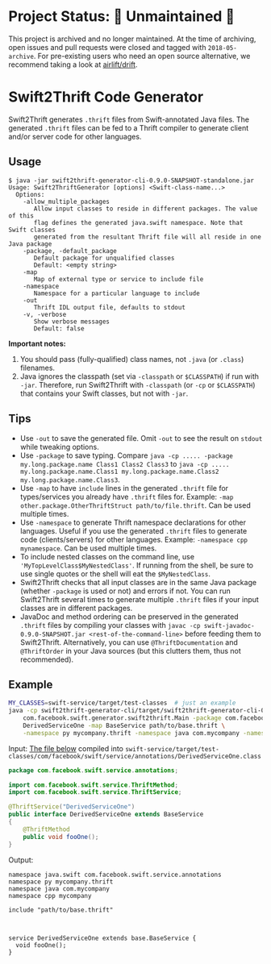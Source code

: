 # Project Status: 🚨 Unmaintained 🚨

This project is archived and no longer maintained. At the time of archiving,
open issues and pull requests were closed and tagged with `2018-05-archive`.
For pre-existing users who need an open source alternative, we recommend taking
a look at [airlift/drift](https://github.com/airlift/drift).

# Swift2Thrift Code Generator

Swift2Thrift generates `.thrift` files from Swift-annotated Java files. The generated `.thrift` files can be fed to a Thrift compiler to generate client and/or server code for other languages.

## Usage

```
$ java -jar swift2thrift-generator-cli-0.9.0-SNAPSHOT-standalone.jar
Usage: Swift2ThriftGenerator [options] <Swift-class-name...>
  Options:
    -allow_multiple_packages
       Allow input classes to reside in different packages. The value of this
       flag defines the generated java.swift namespace. Note that Swift classes
       generated from the resultant Thrift file will all reside in one Java package
    -package, -default_package
       Default package for unqualified classes
       Default: <empty string>
    -map
       Map of external type or service to include file
    -namespace
       Namespace for a particular language to include
    -out
       Thrift IDL output file, defaults to stdout
    -v, -verbose
       Show verbose messages
       Default: false
```

**Important notes:**

1. You should pass (fully-qualified) class names, not `.java` (or `.class`) filenames.
2. Java ignores the classpath (set via `-classpath` or `$CLASSPATH`) if run with `-jar`. Therefore, run Swift2Thrift with `-classpath` (or `-cp` or `$CLASSPATH`) that contains your Swift classes, but not with `-jar`.

## Tips

* Use `-out` to save the generated file. Omit `-out` to see the result on `stdout` while tweaking options.
* Use `-package` to save typing. Compare `java -cp ..... -package my.long.package.name Class1 Class2 Class3` to `java -cp ..... my.long.package.name.Class1 my.long.package.name.Class2 my.long.package.name.Class3`.
* Use `-map` to have `include` lines in the generated `.thrift` file for types/services you already have `.thrift` files for. Example: `-map other.package.OtherThriftStruct path/to/file.thrift`. Can be used multiple times.
* Use `-namespace` to generate Thrift namespace declarations for other languages. Useful if you use the generated `.thrift` files to generate code (clients/servers) for other languages. Example: `-namespace cpp mynamespace`. Can be used multiple times.
* To include nested classes on the command line, use `'MyTopLevelClass$MyNestedClass'`. If running from the shell, be sure to use single quotes or the shell will eat the `$MyNestedClass`.
* Swift2Thrift checks that all input classes are in the same Java package (whether `-package` is used or not) and errors if not. You can run Swift2Thrift several times to generate multiple `.thrift` files if your input classes are in different packages.
* JavaDoc and method ordering can be preserved in the generated `.thrift` files by compiling your classes with `javac -cp swift-javadoc-0.9.0-SNAPSHOT.jar <rest-of-the-command-line>` before feeding them to Swift2Thrift. Alternatively, you can use `@ThriftDocumentation` and `@ThriftOrder` in your Java sources (but this clutters them, thus not recommended).

## Example

```bash
MY_CLASSES=swift-service/target/test-classes  # just an example
java -cp swift2thrift-generator-cli/target/swift2thrift-generator-cli-0.9.0-SNAPSHOT-standalone.jar:$MY_CLASSES \
    com.facebook.swift.generator.swift2thrift.Main -package com.facebook.swift.service.annotations \
    DerivedServiceOne -map BaseService path/to/base.thrift \
    -namespace py mycompany.thrift -namespace java com.mycompany -namespace cpp mycompany
```

Input: [The file below](../swift-service/src/test/java/com/facebook/swift/service/annotations/DerivedServiceOne.java) compiled into `swift-service/target/test-classes/com/facebook/swift/service/annotations/DerivedServiceOne.class`
```java
package com.facebook.swift.service.annotations;

import com.facebook.swift.service.ThriftMethod;
import com.facebook.swift.service.ThriftService;

@ThriftService("DerivedServiceOne")
public interface DerivedServiceOne extends BaseService
{
    @ThriftMethod
    public void fooOne();
}
```

Output:
```
namespace java.swift com.facebook.swift.service.annotations
namespace py mycompany.thrift
namespace java com.mycompany
namespace cpp mycompany

include "path/to/base.thrift"



service DerivedServiceOne extends base.BaseService {
  void fooOne();
}
```
